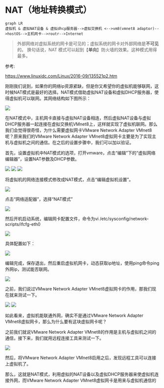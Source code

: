 # NAT（地址转换模式）

```mermaid
graph LR
虚拟机 & 虚拟NAT设备 & 虚拟dhcp服务器-->虚拟交换机 <-->vm8(vmnet8 adaptor)-->hostOS-->主机网卡-->routr-->Internet
```



> 外部网络对虚拟系统的网卡是可见的；虚拟系统的网卡对外部网络是**不可见**的。
> 换句话说，NAT 模式可以起到【**单向**】防火墙的效果。这种模式用得最多。

参考:

https://www.linuxidc.com/Linux/2016-09/135521p2.htm

刚刚我们说到，如果你的网络ip资源紧缺，但是你又希望你的虚拟机能够联网，这时候NAT模式是最好的选择。NAT模式借助虚拟NAT设备和虚拟DHCP服务器，使得虚拟机可以联网。其网络结构如下图所示：

<img src="https://www.linuxidc.com/upload/2016_09/160926204664451.png"/>

在NAT模式中，主机网卡直接与虚拟NAT设备相连，然后虚拟NAT设备与虚拟DHCP服务器一起连接在虚拟交换机VMnet8上，这样就实现了虚拟机联网。那么我们会觉得很奇怪，为什么需要虚拟网卡VMware Network Adapter VMnet8呢？原来我们的VMware Network Adapter VMnet8虚拟网卡主要是为了实现主机与虚拟机之间的通信。在之后的设置步骤中，我们可以加以验证。

首先，设置虚拟机中NAT模式的选项，打开vmware，点击“编辑”下的“虚拟网络编辑器”，设置NAT参数及DHCP参数。

<img src="https://www.linuxidc.com/upload/2016_09/160926204664452.png"/>

<img src="https://www.linuxidc.com/upload/2016_09/160926204664453.png"/>

<img src="https://www.linuxidc.com/upload/2016_09/160926204664454.png"/>

将虚拟机的网络连接模式修改成NAT模式，点击“编辑虚拟机设置”。

<img src="https://www.linuxidc.com/upload/2016_09/160926204664455.png"/>

点击“网络适配器”，选择“NAT模式”

<img src="https://www.linuxidc.com/upload/2016_09/160926204664456.png"/>

然后开机启动系统，编辑网卡配置文件，命令为vi /etc/sysconfig/network-scripts/ifcfg-eth0

<img src="https://www.linuxidc.com/upload/2016_09/160926204664457.png"/>

具体配置如下：

<img src="https://www.linuxidc.com/upload/2016_09/160926204664458.png"/>

编辑完成，保存退出，然后重启虚拟机网卡，动态获取ip地址，使用ping命令ping外网ip，测试能否联网。

<img src="https://www.linuxidc.com/upload/2016_09/160926204664459.png"/>

之前，我们说过VMware Network Adapter VMnet8虚拟网卡的作用，那我们现在就来测试一下。

<img src="https://www.linuxidc.com/upload/2016_09/1609262046644510.png"/>

<img src="https://www.linuxidc.com/upload/2016_09/1609262046644511.png"/>

如此看来，虚拟机能联通外网，确实不是通过VMware Network Adapter VMnet8虚拟网卡，那么为什么要有这块虚拟网卡呢？

之前我们就说VMware Network Adapter VMnet8的作用是主机与虚拟机之间的通信，接下来，我们就用远程连接工具来测试一下。

<img src="https://www.linuxidc.com/upload/2016_09/1609262046644512.png"/>

然后，将VMware Network Adapter VMnet8启用之后，发现远程工具可以连接上虚拟机了。

那么，这就是NAT模式，利用虚拟的NAT设备以及虚拟DHCP服务器来使虚拟机连接外网，而VMware Network Adapter VMnet8虚拟网卡是用来与虚拟机通信的
